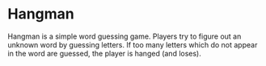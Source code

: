 # Hangman
Hangman is a simple word guessing game. Players try to figure out an unknown word by guessing letters. If too many letters which do not appear in the word are guessed, the player is hanged (and loses).
